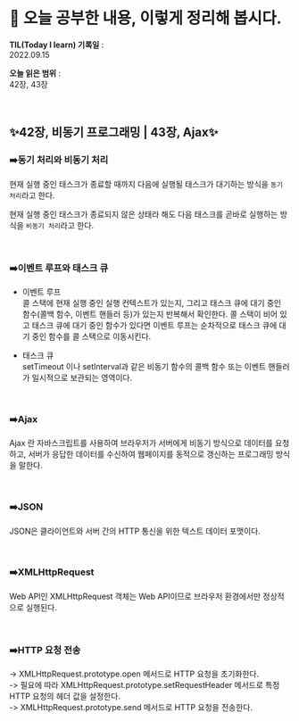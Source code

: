 # 📕 오늘 공부한 내용, 이렇게 정리해 봅시다.

**TIL(Today I learn) 기록일** : <br>
2022.09.15

**오늘 읽은 범위** : <br>
42장, 43장

<br>

## ✨**42장, 비동기 프로그래밍 | 43장, Ajax**✨

### ➡️동기 처리와 비동기 처리

현재 실행 중인 태스크가 종료할 때까지 다음에 실행될 태스크가 대기하는 방식을 `동기 처리`라고 한다.

현재 실행 중인 태스크가 종료되지 않은 상태라 해도 다음 태스크를 곧바로 실행하는 방식을 `비동기 처리`라고 한다.

<br>

### ➡️이벤트 루프와 태스크 큐

- 이벤트 루프 <br>
  콜 스택에 현재 실행 중인 실행 컨텍스트가 있는지, 그리고 태스크 큐에 대기 중인 함수(콜백 함수, 이벤트 핸들러 등)가 있는지 반복해서 확인한다.
  콜 스택이 비어 있고 태스크 큐에 대기 중인 함수가 있다면 이벤트 루프는 순차적으로 태스크 큐에 대기 중인 함수를 콜 스택으로 이동시킨다.

- 태스크 큐 <br>
  setTimeout 이나 setInterval과 같은 비동기 함수의 콜백 함수 또는 이벤트 핸들러가 일시적으로 보관되는 영역이다.

<br>

### ➡️Ajax

Ajax 란 자바스크립트를 사용하여 브라우저가 서버에게 비동기 방식으로 데이터를 요청하고, 서버가 응답한 데이터를 수신하여 웹페이지를 동적으로 갱신하는 프로그래밍 방식을 말한다.

<br>

### ➡️JSON

JSON은 클라이언트와 서버 간의 HTTP 통신을 위한 텍스트 데이터 포맷이다.

<br>

### ➡️XMLHttpRequest

Web API인 XMLHttpRequest 객체는 Web API이므로 브라우저 환경에서만 정상적으로 실행된다.

<br>

### ➡️HTTP 요청 전송

-> XMLHttpRequest.prototype.open 메서드로 HTTP 요청을 초기화한다.<br>
-> 필요에 따라 XMLHttpRequest.prototype.setRequestHeader 메서드로 특정 HTTP 요청의 헤더 값을 설정한다.<br>
-> XMLHttpRequest.prototype.send 메서드로 HTTP 요청을 전송한다.
